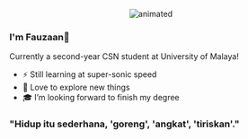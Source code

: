<p align="center">
  <img src="https://c.tenor.com/-z2KfO5zAckAAAAC/hello-there-baby-yoda.gif" alt="animated" />
</p>

### I'm Fauzaan👋
Currently a second-year CSN student at University of Malaya!
- ⚡️ Still learning at super-sonic speed
- 🌱 Love to explore new things
- 🎓 I’m looking forward to finish my degree

### "Hidup itu sederhana, 'goreng', 'angkat', 'tiriskan'."
